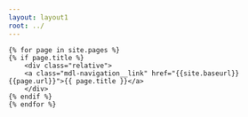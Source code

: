 ```yaml
---
layout: layout1
root: ../
---
```

<section>
<p>
<div class="cults">

	{% for page in site.pages %}
	{% if page.title %}
	    <div class="relative">
		<a class="mdl-navigation__link" href="{{site.baseurl}}{{page.url}}">{{ page.title }}</a>
	    </div>
	{% endif %}
	{% endfor %}

</div>
</p>
</section>

